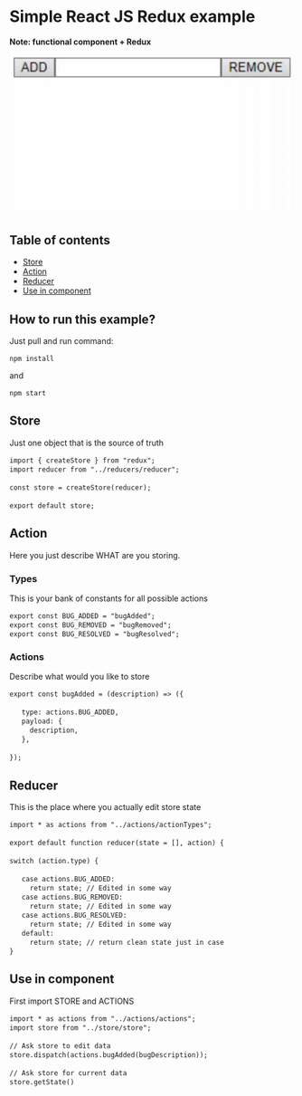 # Simple React JS Redux example
**Note: functional component + Redux**

![HowItWorks](gif.gif)

## Table of contents
* [Store](#store)
* [Action](#action)
* [Reducer](#reducer)
* [Use in component](#Use-in-component)

## How to run this example?
Just pull and run command:
```
npm install
```
and
```
npm start
```

## Store
Just one object that is the source of truth
```
import { createStore } from "redux";
import reducer from "../reducers/reducer";

const store = createStore(reducer);

export default store;
```

## Action
Here you just describe WHAT are you storing.

### Types
This is your bank of constants for all possible actions
```
export const BUG_ADDED = "bugAdded";
export const BUG_REMOVED = "bugRemoved";
export const BUG_RESOLVED = "bugResolved";
```

### Actions
Describe what would you like to store
```
export const bugAdded = (description) => ({

   type: actions.BUG_ADDED,
   payload: {
     description,
   },
   
});
```

## Reducer
This is the place where you actually edit store state
```
import * as actions from "../actions/actionTypes";

export default function reducer(state = [], action) {

switch (action.type) {

   case actions.BUG_ADDED:
     return state; // Edited in some way
   case actions.BUG_REMOVED:
     return state; // Edited in some way
   case actions.BUG_RESOLVED:
     return state; // Edited in some way
   default:
     return state; // return clean state just in case
}
```

## Use in component
First import STORE and ACTIONS
```
import * as actions from "../actions/actions";
import store from "../store/store";

// Ask store to edit data
store.dispatch(actions.bugAdded(bugDescription));

// Ask store for current data
store.getState()
```
